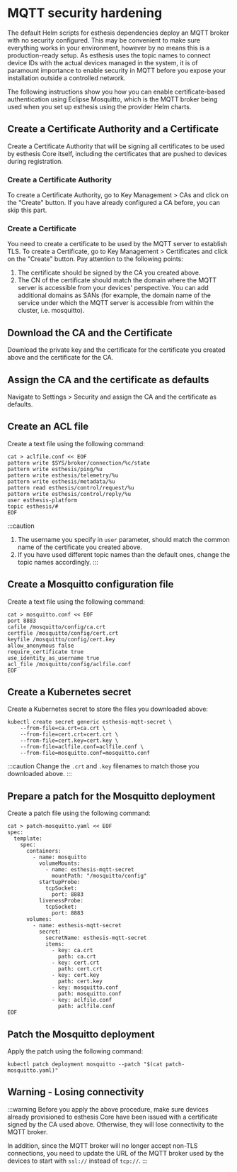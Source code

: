 # MQTT security hardening

The default Helm scripts for esthesis dependencies deploy an MQTT broker with no security
configured. This may be convenient to make sure everything works in your environment, however by no
means this is a production-ready setup. As esthesis uses the topic names to connect device IDs with
the actual devices managed in the system, it is of paramount importance to enable security in MQTT
before you expose your installation outside a controlled network.

The following instructions show you how you can enable certificate-based authentication using
Eclipse Mosquitto, which is the MQTT broker being used when you set up esthesis using the provider
Helm charts.

## Create a Certificate Authority and a Certificate
Create a Certificate Authority that will be signing all certificates to be used
by esthesis Core itself, including the certificates that are pushed to devices during registration.

### Create a Certificate Authority
To create a Certificate Authority, go to Key Management > CAs and click on the "Create" button.
If you have already configured a CA before, you can skip this part.

### Create a Certificate
You need to create a certificate to be used by the MQTT server to establish TLS. To create a
Certificate, go to Key Management > Certificates and click on the "Create" button. Pay attention to
the following points:
1. The certificate should be signed by the CA you created above.
2. The CN of the certificate should match the domain where the MQTT server is accessible from your
devices' perspective. You can add additional domains as SANs (for example, the domain name of the
service under which the MQTT server is accessible from within the cluster, i.e. mosquitto).

## Download the CA and the Certificate
Download the private key and the certificate for the certificate you created above and the
certificate for the CA.

## Assign the CA and the certificate as defaults
Navigate to Settings > Security and assign the CA and the certificate as defaults.

## Create an ACL file
Create a text file using the following command:
```shell
cat > aclfile.conf << EOF
pattern write $SYS/broker/connection/%c/state
pattern write esthesis/ping/%u
pattern write esthesis/telemetry/%u
pattern write esthesis/metadata/%u
pattern read esthesis/control/request/%u
pattern write esthesis/control/reply/%u
user esthesis-platform
topic esthesis/#
EOF
```
:::caution
1. The username you specify in `user` parameter, should match the common name of the certificate
you created above.
2. If you have used different topic names than the default ones, change the topic names accordingly.
:::

## Create a Mosquitto configuration file
Create a text file using the following command:
```shell
cat > mosquitto.conf << EOF
port 8883
cafile /mosquitto/config/ca.crt
certfile /mosquitto/config/cert.crt
keyfile /mosquitto/config/cert.key
allow_anonymous false
require_certificate true
use_identity_as_username true
acl_file /mosquitto/config/aclfile.conf
EOF
```

## Create a Kubernetes secret
Create a Kubernetes secret to store the files you downloaded above:
```shell
kubectl create secret generic esthesis-mqtt-secret \
    --from-file=ca.crt=ca.crt \
    --from-file=cert.crt=cert.crt \
    --from-file=cert.key=cert.key \
    --from-file=aclfile.conf=aclfile.conf \
    --from-file=mosquitto.conf=mosquitto.conf
```
:::caution
Change the `.crt` and `.key` filenames to match those you downloaded above.
:::

## Prepare a patch for the Mosquitto deployment
Create a patch file using the following command:
```shell
cat > patch-mosquitto.yaml << EOF
spec:
  template:
    spec:
      containers:
        - name: mosquitto
          volumeMounts:
            - name: esthesis-mqtt-secret
              mountPath: "/mosquitto/config"
          startupProbe:
            tcpSocket:
              port: 8883
          livenessProbe:
            tcpSocket:
              port: 8883
      volumes:
        - name: esthesis-mqtt-secret
          secret:
            secretName: esthesis-mqtt-secret
            items:
              - key: ca.crt
                path: ca.crt
              - key: cert.crt
                path: cert.crt
              - key: cert.key
                path: cert.key
              - key: mosquitto.conf
                path: mosquitto.conf
              - key: aclfile.conf
                path: aclfile.conf
EOF
```

## Patch the Mosquitto deployment
Apply the patch using the following command:
```shell
kubectl patch deployment mosquitto --patch "$(cat patch-mosquitto.yaml)"
```

## Warning - Losing connectivity
:::warning
Before you apply the above procedure, make sure devices already provisioned to esthesis Core have
been issued with a certificate signed by the CA used above. Otherwise, they will lose connectivity
to the MQTT broker.

In addition, since the MQTT broker will no longer accept non-TLS connections, you need to update
the URL of the MQTT broker used by the devices to start with `ssl://` instead of `tcp://`.
:::
